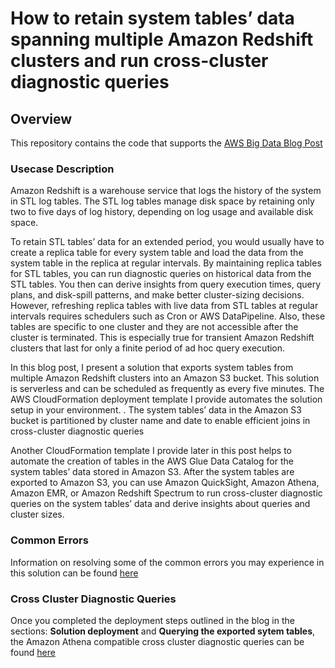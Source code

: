 # How to retain system tables’ data spanning multiple Amazon Redshift clusters and run cross-cluster diagnostic queries

## Overview

This repository contains the code that supports the [AWS Big Data Blog Post](https://aws.amazon.com/blogs/big-data/how-to-retain-system-tables-data-spanning-multiple-amazon-redshift-clusters-and-run-cross-cluster-diagnostic-queries)

### Usecase Description
Amazon Redshift is a warehouse service that logs the history of the system in STL log tables. The STL log tables manage disk space by retaining only two to five days of log history, depending on log usage and available disk space.

To retain STL tables’ data for an extended period, you would usually have to create a replica table for every system table and load the data from the system table in the replica at regular intervals. By maintaining replica tables for STL tables, you can run diagnostic queries on historical data from the STL tables. You then can derive insights from query execution times, query plans, and disk-spill patterns, and make better cluster-sizing decisions. However, refreshing replica tables with live data from STL tables at regular intervals requires schedulers such as Cron or AWS DataPipeline. Also, these tables are specific to one cluster and they are not accessible after the cluster is terminated. This is especially true for transient Amazon Redshift clusters that last for only a finite period of ad hoc query execution.  

In this blog post, I present a solution that exports system tables from multiple Amazon Redshift clusters into an Amazon S3 bucket. This solution is serverless and can be scheduled as frequently as every five minutes. The AWS CloudFormation deployment template I provide automates the solution setup in your environment. . The system tables’ data in the Amazon S3 bucket is partitioned by cluster name and date to enable efficient joins in cross-cluster diagnostic queries

Another CloudFormation template I provide later in this post helps to automate the creation of tables in the AWS Glue Data Catalog for the system tables’ data stored in Amazon S3. After the system tables are exported to Amazon S3, you can use Amazon QuickSight, Amazon Athena, Amazon EMR, or Amazon Redshift Spectrum to run cross-cluster diagnostic queries on the system tables’ data and derive insights about queries and cluster sizes.

### Common Errors
Information on resolving some of the common errors you may experience in this solution can be found [here](/Common_Errors.md)

### Cross Cluster Diagnostic Queries
Once you completed the deployment steps outlined in the blog in the sections: __Solution deployment__ and __Querying the exported sytem tables__, the Amazon Athena compatible cross cluster diagnostic queries can be found  [here](/cross_cluster_diagnostic_queries.md)

